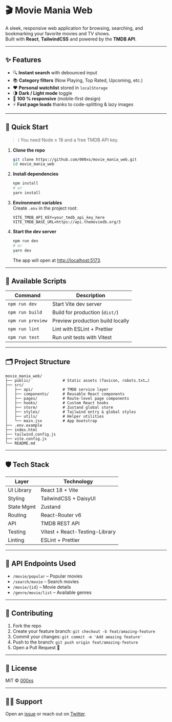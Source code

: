  
# 🎬 Movie Mania Web

A sleek, responsive web application for browsing, searching, and bookmarking your favorite movies and TV shows.  
Built with **React**, **TailwindCSS** and powered by the **TMDB API**.

---

## ✨ Features

- 🔍 **Instant search** with debounced input  
- 📚 **Category filters** (Now Playing, Top Rated, Upcoming, etc.)  
- ❤️ **Personal watchlist** stored in `localStorage`  
- 🌗 **Dark / Light mode** toggle  
- 📱 **100 % responsive** (mobile-first design)  
- ⚡ **Fast page loads** thanks to code-splitting & lazy images  

---

## 🚀 Quick Start

> ℹ️ You need Node ≥ 18 and a free TMDB API key.

1. **Clone the repo**
   ```bash
   git clone https://github.com/000xs/movie_mania_web.git
   cd movie_mania_web
   ```

2. **Install dependencies**
   ```bash
   npm install
   # or
   yarn install
   ```

3. **Environment variables**  
   Create `.env` in the project root:
   ```dotenv
   VITE_TMDB_API_KEY=your_tmdb_api_key_here
   VITE_TMDB_BASE_URL=https://api.themoviedb.org/3
   ```

4. **Start the dev server**
   ```bash
   npm run dev
   # or
   yarn dev
   ```
   The app will open at [http://localhost:5173](http://localhost:5173).

---

## 🧪 Available Scripts

| Command          | Description                        |
|------------------|------------------------------------|
| `npm run dev`    | Start Vite dev server              |
| `npm run build`  | Build for production (`dist/`)     |
| `npm run preview`| Preview production build locally   |
| `npm run lint`   | Lint with ESLint + Prettier        |
| `npm run test`   | Run unit tests with Vitest         |

---

## 🗂️ Project Structure

```
movie_mania_web/
├── public/              # Static assets (favicon, robots.txt…)
├── src/
│   ├── api/             # TMDB service layer
│   ├── components/      # Reusable React components
│   ├── pages/           # Route-level page components
│   ├── hooks/           # Custom React hooks
│   ├── store/           # Zustand global store
│   ├── styles/          # Tailwind entry & global styles
│   ├── utils/           # Helper utilities
│   └── main.jsx         # App bootstrap
├── .env.example
├── index.html
├── tailwind.config.js
├── vite.config.js
└── README.md
```

---

## 🛡️ Tech Stack

| Layer        | Technology               |
|--------------|--------------------------|
| UI Library   | React 18 + Vite          |
| Styling      | TailwindCSS + DaisyUI    |
| State Mgmt   | Zustand                  |
| Routing      | React-Router v6          |
| API          | TMDB REST API            |
| Testing      | Vitest + React-Testing-Library |
| Linting      | ESLint + Prettier        |

---

## 🧩 API Endpoints Used

- `/movie/popular` – Popular movies  
- `/search/movie`   – Search movies  
- `/movie/{id}`     – Movie details  
- `/genre/movie/list` – Available genres  

---

## 🤝 Contributing

1. Fork the repo  
2. Create your feature branch: `git checkout -b feat/amazing-feature`  
3. Commit your changes: `git commit -m 'Add amazing feature'`  
4. Push to the branch: `git push origin feat/amazing-feature`  
5. Open a Pull Request 🎉

---

## 📄 License

MIT © [000xs](https://github.com/000xs)

---

## 🙋‍♂️ Support

Open an [issue](https://github.com/000xs/movie_mania_web/issues) or reach out on [Twitter](https://twitter.com/000xs).
 